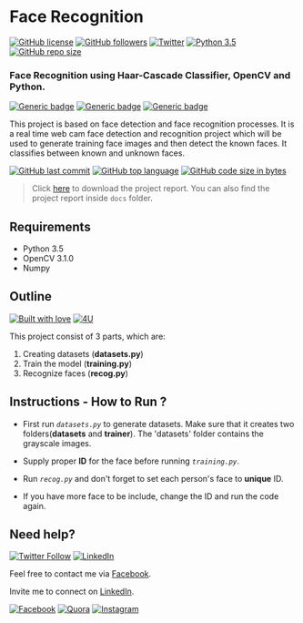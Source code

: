 # Face Recognition
[![GitHub license](https://img.shields.io/github/license/vinitshahdeo/FaceRecognition.svg?style=social)](https://github.com/vinitshahdeo/FaceRecognition/blob/master/LICENSE) [![GitHub followers](https://img.shields.io/github/followers/vinitshahdeo.svg?label=Follow&style=social)](https://github.com/vinitshahdeo/) 
[![Twitter](https://img.shields.io/twitter/url/https/github.com/vinitshahdeo/FaceRecognition.svg?style=social)](https://twitter.com/intent/tweet?text=Face%20Recognition%20Project%20by%20@Vinit_Shahdeo:&url=https%3A%2F%2Fgithub.com%2Fvinitshahdeo%2FFaceRecognition) [![Python 3.5](https://img.shields.io/badge/python-3.5-blue.svg?style=social)](https://www.python.org/downloads/release/python-350/) [![GitHub repo size](https://img.shields.io/github/repo-size/vinitshahdeo/FaceRecognition.svg?logo=git&style=social)](https://github.com/vinitshahdeo/)

### Face Recognition using Haar-Cascade Classifier, OpenCV and Python. 

[![Generic badge](https://img.shields.io/badge/Face-Recognition-blue.svg?style=for-the-badge)](https://github.com/vinitshahdeo/FaceRecognition) 
[![Generic badge](https://img.shields.io/badge/Open-CV-orange.svg?style=for-the-badge)](https://github.com/vinitshahdeo/) [![Generic badge](https://img.shields.io/badge/HaarCascade-Classifier-teal.svg?style=for-the-badge)](https://github.com/vinitshahdeo/)

This project is based on face detection and face recognition processes. It is a real time web cam face detection and recognition project which will be used to generate training face images and then detect the known faces. It classifies between known and unknown faces.


[![GitHub last commit](https://img.shields.io/github/last-commit/vinitshahdeo/FaceRecognition.svg?color=critical&logo=github&style=social)](https://github.com/vinitshahdeo/) [![GitHub top language](https://img.shields.io/github/languages/top/vinitshahdeo/FaceRecognition.svg?logo=jupyter&style=social)](https://github.com/vinitshahdeo/) [![GitHub code size in bytes](https://img.shields.io/github/languages/code-size/vinitshahdeo/FaceRecognition.svg?logo=python&style=social)](https://github.com/vinitshahdeo/)

> Click [here](https://github.com/vinitshahdeo/FaceRecognition/raw/master/docs/Face_Recog_Report%20.pdf) to download the project report. You can also find the project report inside `docs` folder.

## Requirements
- Python 3.5
- OpenCV 3.1.0
- Numpy


## Outline

[![Built with love](https://forthebadge.com/images/badges/built-with-love.svg)](https://github.com/vinitshahdeo) [![4U](https://forthebadge.com/images/badges/for-you.svg)](https://github.com/vinitshahdeo/FaceRecognition/) 

This project consist of 3 parts, which are:

1. Creating datasets (**datasets.py**)
2. Train the model (**training.py**)
3. Recognize faces (**recog.py**)



## Instructions - How to Run ?

 - First run *`datasets.py`* to generate datasets. Make sure that it creates two folders(**datasets** and **trainer**). The 'datasets' folder contains the grayscale images.
 
 - Supply proper **ID** for the face before running *`training.py`*.
 
 - Run *`recog.py`* and don't forget to set each person's face to **unique** ID.
 
 - If you have more face to be include, change the ID and run the code again.
 
## Need help?

[![Twitter Follow](https://img.shields.io/twitter/follow/Vinit_Shahdeo.svg?style=social)](https://twitter.com/Vinit_Shahdeo) [![LinkedIn](https://img.shields.io/static/v1.svg?label=Connect&message=@vinitshahdeo&color=grey&logo=linkedin&labelColor=blue&style=social)](https://www.linkedin.com/in/vinitshahdeo/)

Feel free to contact me via [Facebook](https://www.facebook.com/vinit.shahdeo).

Invite me to connect on [LinkedIn](https://www.linkedin.com/in/vinitshahdeo/).

[![Facebook](https://img.shields.io/badge/Facebook-add-blue.svg?logo=facebook)](https://www.facebook.com/vinit.shahdeo) [![Quora](https://img.shields.io/badge/Quora-ask-red.svg?logo=quora)](https://www.quora.com/profile/Vinit-Shahdeo-1) [![Instagram](https://img.shields.io/badge/Instagram-follow-yellow.svg?logo=instagram&logoColor=white)](https://www.instagram.com/vinitshahdeo/)
